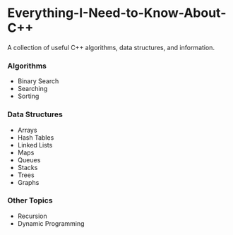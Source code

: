 # Everything-I-Need-to-Know-About-C++
A collection of useful C++ algorithms, data structures, and information.

### Algorithms
* Binary Search 
* Searching
* Sorting

### Data Structures
* Arrays
* Hash Tables
* Linked Lists
* Maps
* Queues
* Stacks
* Trees
* Graphs
### Other Topics
* Recursion
* Dynamic Programming
